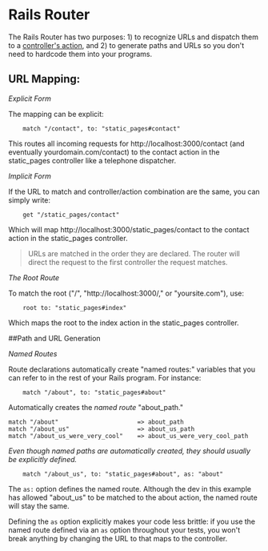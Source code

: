 # Rails Router

The Rails Router has two purposes: 1) to recognize URLs and dispatch them to a [controller's action](google.com), and 2) to generate paths and URLs so you don't need to hardcode them into your programs. 

## URL Mapping:

_Explicit Form_

The mapping can be explicit:

		match "/contact", to: "static_pages#contact"
		
This routes all incoming requests for http://localhost:3000/contact (and eventually yourdomain.com/contact) to the contact action in the static_pages controller like a telephone dispatcher. 

_Implicit Form_

If the URL to match and controller/action combination are the same, you can simply write:

		get "/static_pages/contact"
		
Which will map http://localhost:3000/static_pages/contact to the contact action in the static_pages controller. 

> URLs are matched in the order they are declared. The router will direct the request to the first controller the request matches.

_The Root Route_

To match the root ("/", "http://localhost:3000/," or "yoursite.com"), use:

		root to: "static_pages#index"
		
Which maps the root to the index action in the static_pages controller.

##Path and URL Generation

_Named Routes_

Route declarations automatically create "named routes:" variables that you can refer to in the rest of your Rails program. For instance:

		match "/about", to: "static_pages#about"
		
Automatically creates the _named route_ "about_path."

	match "/about" 						=> about_path
	match "/about_us" 					=> about_us_path
	match "/about_us_were_very_cool" 	=> about_us_were_very_cool_path

_Even though named paths are automatically created, they should usually be explicitly defined._

		match "/about_us", to: "static_pages#about", as: "about"
		
The `as:` option defines the named route. Although the dev in this example has allowed "about_us" to be matched to the about action, the named route will stay the same.

Defining the `as` option explicitly makes your code less brittle: if you use the named route defined via an `as` option throughout your tests, you won't break anything by changing the URL to that maps to the controller. 
